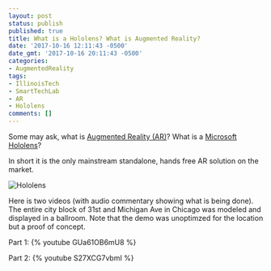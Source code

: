 ```yaml
---
layout: post
status: publish
published: true
title: What is a Hololens? What is Augmented Reality?
date: '2017-10-16 12:11:43 -0500'
date_gmt: '2017-10-16 20:11:43 -0500'
categories:
- AugmentedReality
tags:
- IllinoisTech
- SmartTechLab
- AR
- Hololens
comments: []
---
```


Some may ask, what is [Augmented Reality (AR)](https://en.wikipedia.org/wiki/Augmented_reality)?  What is a [Microsoft Hololens](https://www.microsoft.com/en-us/hololens)?

In short it is the only mainstream standalone, hands free AR solution on the market.

![*Hololens*](/assets/2017/12/display.png)

Here is two videos (with audio commentary showing what is being done).  The entire city block of 31st and Michigan Ave in Chicago was modeled and displayed in a ballroom.  Note that the demo was unoptimzed for the location but a proof of concept.  

Part 1:
{% youtube GUa61OB6mU8 %}

Part 2:
{% youtube S27XCG7vbmI %}

